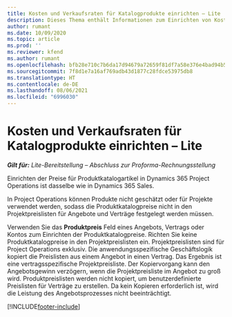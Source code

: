 ```yaml
---
title: Kosten und Verkaufsraten für Katalogprodukte einrichten – Lite
description: Dieses Thema enthält Informationen zum Einrichten von Kostensätzen und Verkaufsraten für Artikel in einem Produktkatalog.
author: rumant
ms.date: 10/09/2020
ms.topic: article
ms.prod: ''
ms.reviewer: kfend
ms.author: rumant
ms.openlocfilehash: bfb28e710c7b6da17d94679a72659f81df7a58e376e4bad94b58c36de781b197
ms.sourcegitcommit: 7f8d1e7a16af769adb43d1877c28fdce53975db8
ms.translationtype: HT
ms.contentlocale: de-DE
ms.lasthandoff: 08/06/2021
ms.locfileid: "6996030"
---
```

# <a name="set-up-cost-and-sales-rates-for-catalog-products---lite"></a>Kosten und Verkaufsraten für Katalogprodukte einrichten – Lite

_**Gilt für:** Lite-Bereitstellung – Abschluss zur Proforma-Rechnungsstellung_


Einrichten der Preise für Produktkatalogartikel in Dynamics 365 Project Operations ist dasselbe wie in Dynamics 365 Sales.

In Project Operations können Produkte nicht geschätzt oder für Projekte verwendet werden, sodass die Produktkatalogpreise nicht in den Projektpreislisten für Angebote und Verträge festgelegt werden müssen.

Verwenden Sie das **Produktpreis** Feld eines Angebots, Vertrags oder Kontos zum Einrichten der Produktkatalogpreise. Richten Sie keine Produktkatalogpreise in den Projektpreislisten ein. Projektpreislisten sind für Project Operations exklusiv. Die anwendungsspezifische Geschäftslogik kopiert die Preislisten aus einem Angebot in einen Vertrag. Das Ergebnis ist eine vertragsspezifische Projektpreisliste. Der Kopiervorgang kann den Angebotsgewinn verzögern, wenn die Projektpreisliste im Angebot zu groß wird. Produktpreislisten werden nicht kopiert, um benutzerdefinierte Preislisten für Verträge zu erstellen. Da kein Kopieren erforderlich ist, wird die Leistung des Angebotsprozesses nicht beeinträchtigt.


[!INCLUDE[footer-include](../../includes/footer-banner.md)]